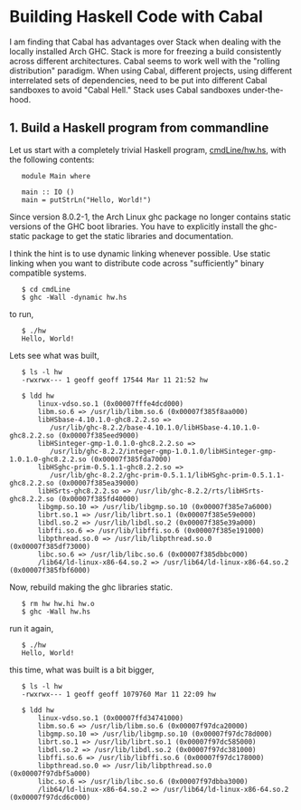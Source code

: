 # Building Haskell Code with Cabal

I am finding that Cabal has advantages over Stack when dealing
with the locally installed Arch GHC.  Stack is more for freezing
a build consistently across different architectures.  Cabal seems
to work well with the "rolling distribution" paradigm.  When using
Cabal, different projects, using different interrelated sets of
dependencies, need to be put into different Cabal sandboxes to avoid
"Cabal Hell."  Stack uses Cabal sandboxes under-the-hood.

## 1. Build a Haskell program from commandline

Let us start with a completely trivial Haskell program,
[cmdLine/hw.hs](cmdLine/hw.hs), with the following contents:

```
   module Main where

   main :: IO ()
   main = putStrLn("Hello, World!")
```

Since version 8.0.2-1, the Arch Linux ghc package no longer contains
static versions of the GHC boot libraries.  You have to explicitly
install the ghc-static package to get the static libraries and
documentation.

I think the hint is to use dynamic linking whenever possible.
Use static linking when you want to distribute code across
"sufficiently" binary compatible systems.

```
   $ cd cmdLine
   $ ghc -Wall -dynamic hw.hs
```

to run,

```
   $ ./hw
   Hello, World!
```

Lets see what was built,

```
   $ ls -l hw
   -rwxrwx--- 1 geoff geoff 17544 Mar 11 21:52 hw

   $ ldd hw
       linux-vdso.so.1 (0x00007fffe4dcd000)
       libm.so.6 => /usr/lib/libm.so.6 (0x00007f385f8aa000)
       libHSbase-4.10.1.0-ghc8.2.2.so =>
          /usr/lib/ghc-8.2.2/base-4.10.1.0/libHSbase-4.10.1.0-ghc8.2.2.so (0x00007f385eed9000)
       libHSinteger-gmp-1.0.1.0-ghc8.2.2.so =>
          /usr/lib/ghc-8.2.2/integer-gmp-1.0.1.0/libHSinteger-gmp-1.0.1.0-ghc8.2.2.so (0x00007f385fda7000)
       libHSghc-prim-0.5.1.1-ghc8.2.2.so =>
          /usr/lib/ghc-8.2.2/ghc-prim-0.5.1.1/libHSghc-prim-0.5.1.1-ghc8.2.2.so (0x00007f385ea39000)
       libHSrts-ghc8.2.2.so => /usr/lib/ghc-8.2.2/rts/libHSrts-ghc8.2.2.so (0x00007f385fd40000)
       libgmp.so.10 => /usr/lib/libgmp.so.10 (0x00007f385e7a6000)
       librt.so.1 => /usr/lib/librt.so.1 (0x00007f385e59e000)
       libdl.so.2 => /usr/lib/libdl.so.2 (0x00007f385e39a000)
       libffi.so.6 => /usr/lib/libffi.so.6 (0x00007f385e191000)
       libpthread.so.0 => /usr/lib/libpthread.so.0 (0x00007f385df73000)
       libc.so.6 => /usr/lib/libc.so.6 (0x00007f385dbbc000)
       /lib64/ld-linux-x86-64.so.2 => /usr/lib64/ld-linux-x86-64.so.2 (0x00007f385fbf6000)
```

Now, rebuild making the ghc libraries static.

```
   $ rm hw hw.hi hw.o
   $ ghc -Wall hw.hs
```

run it again,

```
   $ ./hw
   Hello, World!
```

this time, what was built is a bit bigger,

```
   $ ls -l hw
   -rwxrwx--- 1 geoff geoff 1079760 Mar 11 22:09 hw

   $ ldd hw
       linux-vdso.so.1 (0x00007ffd34741000)
       libm.so.6 => /usr/lib/libm.so.6 (0x00007f97dca20000)
       libgmp.so.10 => /usr/lib/libgmp.so.10 (0x00007f97dc78d000)
       librt.so.1 => /usr/lib/librt.so.1 (0x00007f97dc585000)
       libdl.so.2 => /usr/lib/libdl.so.2 (0x00007f97dc381000)
       libffi.so.6 => /usr/lib/libffi.so.6 (0x00007f97dc178000)
       libpthread.so.0 => /usr/lib/libpthread.so.0 (0x00007f97dbf5a000)
       libc.so.6 => /usr/lib/libc.so.6 (0x00007f97dbba3000)
       /lib64/ld-linux-x86-64.so.2 => /usr/lib64/ld-linux-x86-64.so.2 (0x00007f97dcd6c000)
```
